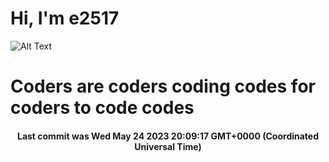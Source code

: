# Hi, I'm e2517

![Alt Text](https://github.com/E2517/e2517/blob/master/images/background.gif)

# Coders are coders coding codes for coders to code codes

<h4 align="center">Last commit was Wed May 24 2023 20:09:17 GMT+0000 (Coordinated Universal Time)</h4>
